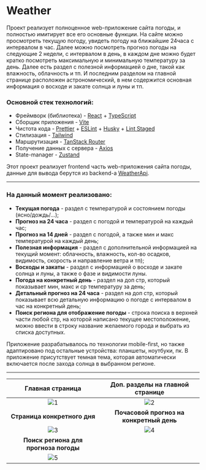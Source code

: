 # Weather

Проект реализует полноценное web-приложение сайта погоды, и полностью имитирует все его основные функции. На сайте можно просмотреть текущую погоду, увидеть погоду на ближайшие 24часа с интервалом в час. Далее можно посмотреть прогноз погоды на следующие 2 недели, с интервалом в день, в каждом дне можно будет кратко посмотреть максимальную и минимальную температуру за день. Далее есть раздел с полезной информацией о дне, такой как влажность, облачность и тп. И последним разделом на главной странице расположен астрономический, в нем содержится основная информация о восходе и закате солнца и луны и тп.

### Основной стек технологий:
* Фреймворк (библиотека) - [React](https://react.dev/) + [TypeScript](https://www.npmjs.com/package/typescript)
* Сборщик приложения - [Vite](https://vitejs.dev/)
* Чистота кода - [Prettier](https://prettier.io/) + [ESLint](https://eslint.org/) + [Husky](https://www.npmjs.com/package/husky) + [Lint Staged](https://www.npmjs.com/package/lint-staged)
* Стилизация - [Tailwind](https://tailwindcss.ru/)
* Маршрутизация - [TanStack Router](https://tanstack.com/router/latest)
* Получение данных с сервера - [Axios](https://axios-http.com/)
* State-manager - [Zustand](https://www.npmjs.com/package/zustand)

Этот проект реализует frontend часть web-приложения сайта погоды, данные для вывода берутся из backend-а [WeatherApi](https://www.weatherapi.com/).

---

### На данный момент реализовано:

-   **Текущая погода** - раздел с температурой и состоянием погоды (ясно/дождь/...);
-   **Прогноз на 24 часа** - раздел с погодой и температурой на каждый час;
-   **Прогноз на 14 дней** - раздел с погодой, а также мин и макс температурой на каждый день;
-   **Полезная информация** - раздел с дополнительной информацией на текущий момент: облачность, влажность, кол-во осадков, видимость, скорость и направление ветра и тп);
-   **Восходы и закаты** - раздел с информацией о восходе и закате солнца и луны, а также о фазе и видимости луны.
-   **Погода на конкретный день** - раздел на доп стр, который показывает мин, макс и ср температуру за день;
-   **Детальный прогноз на 24 часа** - раздел на доп стр, который показывает всю детальную информацию о погоде с интервалом в час на конкретный день;
-   **Поиск региона для отображение погоды** - строка поиска в верхней части любой стр, на которой написано текущее местоположение, можно ввести в строку название желаемого города и выбрать из списка доступных.

Приложение разрабатывалось по технологии mobile-first, но также адаптировано под остальные устройства: планшеты, ноутбуки, пк. В приложение присутствует темная тема, которая автоматически включается после захода солнца в выбранном регионе.
___

|Главная страница|Доп. разделы на главной странице|
|:-------------:|:------------:|
|![1](https://github.com/user-attachments/assets/a05bb0e1-2ee9-408e-aace-f1499f29035d)|![2](https://github.com/user-attachments/assets/088f57c7-97d5-4343-bd40-e2110bd70291)|
|**Страница конкретного дня**|**Почасовой прогноз на конкретный день**|
|![3](https://github.com/user-attachments/assets/435beac2-d81f-4b4d-b02b-92c19257d7e9)|![4](https://github.com/user-attachments/assets/5636badf-8e4c-4ebc-afb6-7f0cdf56527b)|
|**Поиск региона для прогноза погоды**||
|![5](https://github.com/user-attachments/assets/ef3bed29-f261-46c3-a308-b85f9f687861)||

